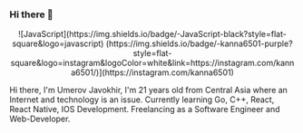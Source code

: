 ### Hi there 👋

<p align="center">
	![JavaScript](https://img.shields.io/badge/-JavaScript-black?style=flat-square&logo=javascript)
	(https://img.shields.io/badge/-kanna6501-purple?style=flat-square&logo=instagram&logoColor=white&link=https://instagram.com/kanna6501/)](https://instagram.com/kanna6501)
	
	
</p>
Hi there, I'm Umerov Javokhir, I'm 21 years old from Central Asia where an Internet and technology is an issue.
Currently learning Go, C++, React, React Native, IOS Development.
Freelancing as a Software Engineer and Web-Developer. 
